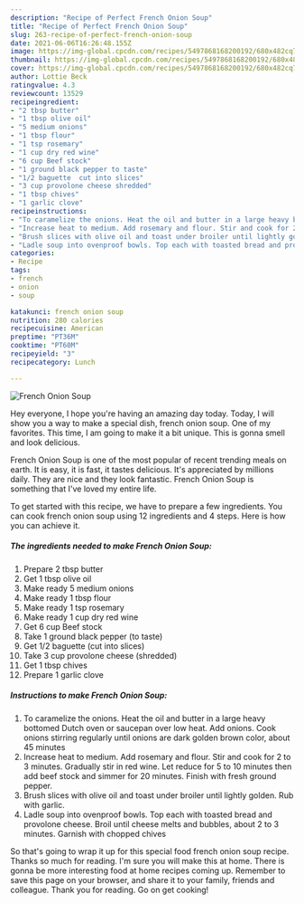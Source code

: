 ```yaml
---
description: "Recipe of Perfect French Onion Soup"
title: "Recipe of Perfect French Onion Soup"
slug: 263-recipe-of-perfect-french-onion-soup
date: 2021-06-06T16:26:48.155Z
image: https://img-global.cpcdn.com/recipes/5497868168200192/680x482cq70/french-onion-soup-recipe-main-photo.jpg
thumbnail: https://img-global.cpcdn.com/recipes/5497868168200192/680x482cq70/french-onion-soup-recipe-main-photo.jpg
cover: https://img-global.cpcdn.com/recipes/5497868168200192/680x482cq70/french-onion-soup-recipe-main-photo.jpg
author: Lottie Beck
ratingvalue: 4.3
reviewcount: 13529
recipeingredient:
- "2 tbsp butter"
- "1 tbsp olive oil"
- "5 medium onions"
- "1 tbsp flour"
- "1 tsp rosemary"
- "1 cup dry red wine"
- "6 cup Beef stock"
- "1 ground black pepper to taste"
- "1/2 baguette  cut into slices"
- "3 cup provolone cheese shredded"
- "1 tbsp chives"
- "1 garlic clove"
recipeinstructions:
- "To caramelize the onions. Heat the oil and butter in a large heavy bottomed Dutch oven or saucepan over low heat. Add onions. Cook onions stirring regularly until onions are dark golden brown color, about 45 minutes"
- "Increase heat to medium. Add rosemary and flour. Stir and cook for 2 to 3 minutes. Gradually stir in red wine. Let reduce for 5 to 10 minutes then add beef stock and simmer for 20 minutes. Finish with fresh ground pepper."
- "Brush slices with olive oil and toast under broiler until lightly golden. Rub with garlic."
- "Ladle soup into ovenproof bowls. Top each with toasted bread and provolone cheese. Broil until cheese melts and bubbles, about 2 to 3 minutes. Garnish with chopped chives"
categories:
- Recipe
tags:
- french
- onion
- soup

katakunci: french onion soup 
nutrition: 280 calories
recipecuisine: American
preptime: "PT36M"
cooktime: "PT60M"
recipeyield: "3"
recipecategory: Lunch

---
```



![French Onion Soup](https://img-global.cpcdn.com/recipes/5497868168200192/680x482cq70/french-onion-soup-recipe-main-photo.jpg)

Hey everyone, I hope you're having an amazing day today. Today, I will show you a way to make a special dish, french onion soup. One of my favorites. This time, I am going to make it a bit unique. This is gonna smell and look delicious.

French Onion Soup is one of the most popular of recent trending meals on earth. It is easy, it is fast, it tastes delicious. It's appreciated by millions daily. They are nice and they look fantastic. French Onion Soup is something that I've loved my entire life.




To get started with this recipe, we have to prepare a few ingredients. You can cook french onion soup using 12 ingredients and 4 steps. Here is how you can achieve it.

<!--inarticleads1-->

##### The ingredients needed to make French Onion Soup:

1. Prepare 2 tbsp butter
1. Get 1 tbsp olive oil
1. Make ready 5 medium onions
1. Make ready 1 tbsp flour
1. Make ready 1 tsp rosemary
1. Make ready 1 cup dry red wine
1. Get 6 cup Beef stock
1. Take 1 ground black pepper (to taste)
1. Get 1/2 baguette  (cut into slices)
1. Take 3 cup provolone cheese (shredded)
1. Get 1 tbsp chives
1. Prepare 1 garlic clove




<!--inarticleads2-->

##### Instructions to make French Onion Soup:

1. To caramelize the onions. Heat the oil and butter in a large heavy bottomed Dutch oven or saucepan over low heat. Add onions. Cook onions stirring regularly until onions are dark golden brown color, about 45 minutes
1. Increase heat to medium. Add rosemary and flour. Stir and cook for 2 to 3 minutes. Gradually stir in red wine. Let reduce for 5 to 10 minutes then add beef stock and simmer for 20 minutes. Finish with fresh ground pepper.
1. Brush slices with olive oil and toast under broiler until lightly golden. Rub with garlic.
1. Ladle soup into ovenproof bowls. Top each with toasted bread and provolone cheese. Broil until cheese melts and bubbles, about 2 to 3 minutes. Garnish with chopped chives




So that's going to wrap it up for this special food french onion soup recipe. Thanks so much for reading. I'm sure you will make this at home. There is gonna be more interesting food at home recipes coming up. Remember to save this page on your browser, and share it to your family, friends and colleague. Thank you for reading. Go on get cooking!
